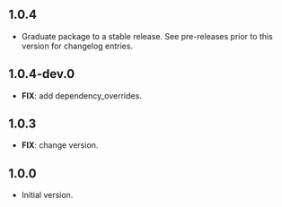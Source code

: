 ## 1.0.4

 - Graduate package to a stable release. See pre-releases prior to this version for changelog entries.

## 1.0.4-dev.0

 - **FIX**: add dependency_overrides.

## 1.0.3

 - **FIX**: change version.

## 1.0.0

- Initial version.
